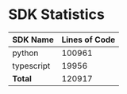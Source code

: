 # SDK Statistics

| SDK Name | Lines of Code |
| -------- | ------------- |
| python | 100961 |
| typescript | 19956 |
| **Total** | 120917 |
